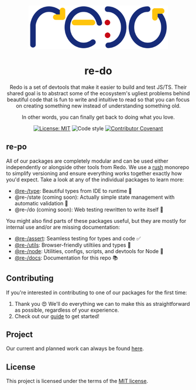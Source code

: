 <div align="center">
  <img src="./pkgs/docs/static/img/logo.svg" height="120px" />
  <h1>re-do</h1>
</div>
<div align="center">

Redo is a set of devtools that make it easier to build and test JS/TS. Their shared goal is to abstract some of the ecosystem's ugliest problems behind beautiful code that is fun to write and intuitive to read so that you can focus on creating something new instead of understanding something old.

In other words, you can finally get back to doing what you love.

[![License: MIT](https://img.shields.io/badge/License-MIT-yellow.svg)](https://opensource.org/licenses/MIT)
![Code style](https://img.shields.io/badge/code_style-prettier-ff69b4.svg)
[![Contributor Covenant](https://img.shields.io/badge/Contributor%20Covenant-v2.0%20adopted-ff69b4.svg)](code-of-conduct.md)

</div>

## re-po

All of our packages are completely modular and can be used either independently or alongside other tools from Redo. We use a [rush](https://rushjs.io) monorepo to simplify versioning and ensure everything works together exactly how you'd expect. Take a look at any of the individual packages to learn more:

-   [@re-/type](pkgs/model): Beautiful types from IDE to runtime 🧬
-   @re-/state (coming soon): Actually simple state management with automatic validation 🧮
-   @re-/do (coming soon): Web testing rewritten to write itself 🤖

You might also find parts of these packages useful, but they are mostly for internal use and/or are missing documentation:

-   [@re-/assert](pkgs/assert): Seamless testing for types and code ✅
-   [@re-/utils](pkgs/tools): Browser-friendly utiltiies and types 🧰
-   [@re-/node](pkgs/node): Utilities, configs, scripts, and devtools for Node 🔨
-   [@re-/docs](pkgs/docs): Documentation for this repo 📚

## Contributing

If you're interested in contributing to one of our packages for the first time:

1. Thank you 😍 We'll do everything we can to make this as straightforward as possible, regardless of your experience.
2. Check out our [guide](/CONTRIBUTING.md) to get started!

## Project

Our current and planned work can always be found [here](https://github.com/re-do/re-po/projects/1).

## License

This project is licensed under the terms of the
[MIT license](/LICENSE).
